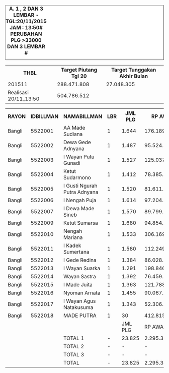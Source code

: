 <HTML>
<HEAD>
<META HTTP-EQUIV="Content-Type" CONTENT="text/html;charset=windows-1252">
<TITLE>MONITOR LEMBAR BILLMAN NOPEMBER 2015 - RAYON KLUNGKUNG</TITLE> 


</HEAD>
<BODY>
<TABLE BORDER=1 BGCOLOR=#ffffff CELLSPACING=0><FONT FACE="Segoe UI" COLOR=#000000><CAPTION><B>A. 1 , 2 DAN 3 LEMBAR  - TGL:20/11/2015 JAM : 13:50# PERUBAHAN PLG >33000 DAN 3 LEMBAR #</B></CAPTION></FONT>

<table><tbody><tr><th>THBL</th><th>Target Piutang Tgl 20</th><th>Target Tunggakan Akhir Bulan</th></tr><tr><td>201511</td><td>288.471.808</td><td>27.048.305</td></tr><tr><td>Realisasi 20/11_13:50</td><td>504.786.512</td><td> </td></tr></tbody></table>

<table><tbody><tr><th>RAYON</th><th>IDBILLMAN</th><th>NAMABILLMAN</th><th>LBR</th><th> JML PLG </th><th> RP AWAL </th><th>TGL AKHIR</th><th>LBR</th><th> AKHIR PLG </th><th> AKHIR RP </th><th> - </th><th>LNS PLG</th><th>LNS RP</th><th>% LBR</th><th>% RP</th><th> - </th><th>TGL AKHIR</th><th>LBR</th><th> AKHIR PLG </th><th> AKHIR RP </th><th> - </th><th>LNS PLG</th><th>LNS RP</th><th>% LBR</th><th>% RP</th><th> - </th><th> TGL</th><th>L</th><th> PLG </th><th> RP </th><th>SEGEL</th><th>DTNG</th><th>% LBR</th><th>% RP</th></tr><tr><td>Bangli</td><td>5522001</td><td>AA Made Sudiana</td><td>1</td><td> 1.644 </td><td> 176.189.295 </td><td>20/11_13:50</td><td>1</td><td>472</td><td> 38.277.058 </td><td> - </td><td> 350 </td><td> 46.122.113 </td><td>-71,29%</td><td>-78,28%</td><td> - </td><td>20/11_06:45</td><td>1</td><td> 822 </td><td> 84.399.171 </td><td> - </td><td> 3 </td><td> 1.506.969 </td><td>-50,00%</td><td>-52,10%</td><td> - </td><td>19/11_19:20</td><td>1</td><td> 825 </td><td> 85.906.140 </td><td> </td><td> </td><td>-49,82%</td><td>-51,24%</td></tr><tr><td>Bangli</td><td>5522002</td><td>Dewa Gede Adnyana</td><td>1</td><td> 1.487 </td><td> 95.524.433 </td><td>20/11_13:50</td><td>1</td><td>827</td><td> 36.391.236 </td><td> - </td><td> 39 </td><td> 2.783.233 </td><td>-44,38%</td><td>-61,90%</td><td> - </td><td>20/11_06:45</td><td>1</td><td> 866 </td><td> 39.174.469 </td><td> - </td><td> 1 </td><td> 195.518 </td><td>-41,76%</td><td>-58,99%</td><td> - </td><td>19/11_19:20</td><td>1</td><td> 867 </td><td> 39.369.987 </td><td> </td><td> </td><td>-41,69%</td><td>-58,79%</td></tr><tr><td>Bangli</td><td>5522003</td><td>I Wayan Putu Gunadi</td><td>1</td><td> 1.527 </td><td> 125.037.684 </td><td>20/11_13:50</td><td>1</td><td>405</td><td> 25.796.109 </td><td> - </td><td> 135 </td><td> 23.108.232 </td><td>-73,48%</td><td>-79,37%</td><td> - </td><td>20/11_06:45</td><td>1</td><td> 540 </td><td> 48.904.341 </td><td> - </td><td> 75 </td><td> 5.801.957 </td><td>-64,64%</td><td>-60,89%</td><td> - </td><td>19/11_19:20</td><td>1</td><td> 615 </td><td> 54.706.298 </td><td> </td><td> </td><td>-59,72%</td><td>-56,25%</td></tr><tr><td>Bangli</td><td>5522004</td><td>Ketut Sudarmono</td><td>1</td><td> 1.412 </td><td> 78.385.158 </td><td>20/11_13:50</td><td>1</td><td>450</td><td> 20.404.883 </td><td> - </td><td> 18 </td><td> 909.373 </td><td>-68,13%</td><td>-73,97%</td><td> - </td><td>20/11_06:45</td><td>1</td><td> 468 </td><td> 21.314.256 </td><td> - </td><td> 2 </td><td> 41.547 </td><td>-66,86%</td><td>-72,81%</td><td> - </td><td>19/11_19:20</td><td>1</td><td> 470 </td><td> 21.355.803 </td><td> </td><td> </td><td>-66,71%</td><td>-72,76%</td></tr><tr><td>Bangli</td><td>5522005</td><td>I Gusti Ngurah Putra Adnyana</td><td>1</td><td> 1.520 </td><td> 81.611.133 </td><td>20/11_13:50</td><td>1</td><td>463</td><td> 25.039.355 </td><td> - </td><td> 135 </td><td> 10.060.783 </td><td>-69,54%</td><td>-69,32%</td><td> - </td><td>20/11_06:45</td><td>1</td><td> 598 </td><td> 35.100.138 </td><td> - </td><td> - </td><td> - </td><td>-60,66%</td><td>-56,99%</td><td> - </td><td>19/11_19:20</td><td>1</td><td> 598 </td><td> 35.100.138 </td><td> </td><td> </td><td>-60,66%</td><td>-56,99%</td></tr><tr><td>Bangli</td><td>5522006</td><td>I Nengah Puja</td><td>1</td><td> 1.614 </td><td> 97.204.921 </td><td>20/11_13:50</td><td>1</td><td>455</td><td> 31.507.565 </td><td> - </td><td> 51 </td><td> 2.349.436 </td><td>-71,81%</td><td>-67,59%</td><td> - </td><td>20/11_06:45</td><td>1</td><td> 506 </td><td> 33.857.001 </td><td> - </td><td> 1 </td><td> 17.358 </td><td>-68,65%</td><td>-65,17%</td><td> - </td><td>19/11_19:20</td><td>1</td><td> 507 </td><td> 33.874.359 </td><td> </td><td> </td><td>-68,59%</td><td>-65,15%</td></tr><tr><td>Bangli</td><td>5522007</td><td>I Dewa Made Sineb</td><td>1</td><td> 1.570 </td><td> 89.799.745 </td><td>20/11_13:50</td><td>1</td><td>500</td><td> 28.444.226 </td><td> - </td><td> 40 </td><td> 3.593.899 </td><td>-68,15%</td><td>-68,32%</td><td> - </td><td>20/11_06:45</td><td>1</td><td> 540 </td><td> 32.038.125 </td><td> - </td><td> 2 </td><td> 122.529 </td><td>-65,61%</td><td>-64,32%</td><td> - </td><td>19/11_19:20</td><td>1</td><td> 542 </td><td> 32.160.654 </td><td> </td><td> </td><td>-65,48%</td><td>-64,19%</td></tr><tr><td>Bangli</td><td>5522009</td><td>Ketut Sumarsa</td><td>1</td><td> 1.680 </td><td> 94.854.554 </td><td>20/11_13:50</td><td>1</td><td>285</td><td> 14.069.549 </td><td> - </td><td> 44 </td><td> 6.623.376 </td><td>-83,04%</td><td>-85,17%</td><td> - </td><td>20/11_06:45</td><td>1</td><td> 329 </td><td> 20.692.925 </td><td> - </td><td> 44 </td><td> 2.221.842 </td><td>-80,42%</td><td>-78,18%</td><td> - </td><td>19/11_19:20</td><td>1</td><td> 373 </td><td> 22.914.767 </td><td> </td><td> </td><td>-77,80%</td><td>-75,84%</td></tr><tr><td>Bangli</td><td>5522010</td><td>Nengah Mariana</td><td>1</td><td> 1.533 </td><td> 306.169.032 </td><td>20/11_13:50</td><td>1</td><td>417</td><td> 58.264.338 </td><td> - </td><td> 193 </td><td> 60.756.853 </td><td>-72,80%</td><td>-80,97%</td><td> - </td><td>20/11_06:45</td><td>1</td><td> 610 </td><td> 119.021.191 </td><td> - </td><td> 11 </td><td> 3.815.899 </td><td>-60,21%</td><td>-61,13%</td><td> - </td><td>19/11_19:20</td><td>1</td><td> 621 </td><td> 122.837.090 </td><td> </td><td> </td><td>-59,49%</td><td>-59,88%</td></tr><tr><td>Bangli</td><td>5522011</td><td>I Kadek Sumertana</td><td>1</td><td> 1.580 </td><td> 112.249.411 </td><td>20/11_13:50</td><td>1</td><td>365</td><td> 26.375.363 </td><td> - </td><td> 221 </td><td> 19.280.625 </td><td>-76,90%</td><td>-76,50%</td><td> - </td><td>20/11_06:45</td><td>1</td><td> 586 </td><td> 45.655.988 </td><td> - </td><td> 60 </td><td> 2.812.292 </td><td>-62,91%</td><td>-59,33%</td><td> - </td><td>19/11_19:20</td><td>1</td><td> 646 </td><td> 48.468.280 </td><td> </td><td> </td><td>-59,11%</td><td>-56,82%</td></tr><tr><td>Bangli</td><td>5522012</td><td>I Gede Redina</td><td>1</td><td> 1.384 </td><td> 86.028.485 </td><td>20/11_13:50</td><td>1</td><td>325</td><td> 19.926.392 </td><td> - </td><td> 433 </td><td> 25.642.965 </td><td>-76,52%</td><td>-76,84%</td><td> - </td><td>20/11_06:45</td><td>1</td><td> 758 </td><td> 45.569.357 </td><td> - </td><td> 5 </td><td> 206.190 </td><td>-45,23%</td><td>-47,03%</td><td> - </td><td>19/11_19:20</td><td>1</td><td> 763 </td><td> 45.775.547 </td><td> </td><td> </td><td>-44,87%</td><td>-46,79%</td></tr><tr><td>Bangli</td><td>5522013</td><td>I Wayan Suarka</td><td>1</td><td> 1.291 </td><td> 198.846.444 </td><td>20/11_13:50</td><td>1</td><td>128</td><td> 43.342.124 </td><td> - </td><td> 388 </td><td> 74.770.011 </td><td>-90,09%</td><td>-78,20%</td><td> - </td><td>20/11_06:45</td><td>1</td><td> 516 </td><td> 118.112.135 </td><td> - </td><td> 96 </td><td> 4.711.985 </td><td>-60,03%</td><td>-40,60%</td><td> - </td><td>19/11_19:20</td><td>1</td><td> 612 </td><td> 122.824.120 </td><td> </td><td> </td><td>-52,59%</td><td>-38,23%</td></tr><tr><td>Bangli</td><td>5522014</td><td>Wayan Sastra</td><td>1</td><td> 1.392 </td><td> 76.459.485 </td><td>20/11_13:50</td><td>1</td><td>495</td><td> 29.211.922 </td><td> - </td><td> 282 </td><td> 13.393.891 </td><td>-64,44%</td><td>-61,79%</td><td> - </td><td>20/11_06:45</td><td>1</td><td> 777 </td><td> 42.605.813 </td><td> - </td><td> 47 </td><td> 1.710.010 </td><td>-44,18%</td><td>-44,28%</td><td> - </td><td>19/11_19:20</td><td>1</td><td> 824 </td><td> 44.315.823 </td><td> </td><td> </td><td>-40,80%</td><td>-42,04%</td></tr><tr><td>Bangli</td><td>5522015</td><td>I Made Juita</td><td>1</td><td> 1.363 </td><td> 121.788.919 </td><td>20/11_13:50</td><td>1</td><td>486</td><td> 24.466.784 </td><td> - </td><td> 349 </td><td> 35.208.229 </td><td>-64,34%</td><td>-79,91%</td><td> - </td><td>20/11_06:45</td><td>1</td><td> 835 </td><td> 59.675.013 </td><td> - </td><td> 4 </td><td> 3.327.104 </td><td>-38,74%</td><td>-51,00%</td><td> - </td><td>19/11_19:20</td><td>1</td><td> 839 </td><td> 63.002.117 </td><td> </td><td> </td><td>-38,44%</td><td>-48,27%</td></tr><tr><td>Bangli</td><td>5522016</td><td>Nyoman Arnata</td><td>1</td><td> 1.455 </td><td> 90.067.994 </td><td>20/11_13:50</td><td>1</td><td>356</td><td> 26.121.248 </td><td> - </td><td> 209 </td><td> 16.763.420 </td><td>-75,53%</td><td>-71,00%</td><td> - </td><td>20/11_06:45</td><td>1</td><td> 565 </td><td> 42.884.668 </td><td> - </td><td> 109 </td><td> 6.695.372 </td><td>-61,17%</td><td>-52,39%</td><td> - </td><td>19/11_19:20</td><td>1</td><td> 674 </td><td> 49.580.040 </td><td> </td><td> </td><td>-53,68%</td><td>-44,95%</td></tr><tr><td>Bangli</td><td>5522017</td><td>I Wayan Agus Natakusuma</td><td>1</td><td> 1.343 </td><td> 52.306.299 </td><td>20/11_13:50</td><td>1</td><td>361</td><td> 18.415.910 </td><td> - </td><td> 541 </td><td> 19.748.696 </td><td>-73,12%</td><td>-64,79%</td><td> - </td><td>20/11_06:45</td><td>1</td><td> 902 </td><td> 38.164.606 </td><td> - </td><td> 9 </td><td> 285.176 </td><td>-32,84%</td><td>-27,04%</td><td> - </td><td>19/11_19:20</td><td>1</td><td> 911 </td><td> 38.449.782 </td><td> </td><td> </td><td>-32,17%</td><td>-26,49%</td></tr><tr><td>Bangli</td><td>5522018</td><td>MADE PUTRA</td><td>1</td><td> 30 </td><td> 412.815.469 </td><td>20/11_13:50</td><td>1</td><td>2</td><td> 22.723.243 </td><td> - </td><td> 3 </td><td> 37.186.525 </td><td>-93,33%</td><td>-94,50%</td><td> - </td><td>20/11_06:45</td><td>1</td><td> 5 </td><td> 59.909.768 </td><td> - </td><td> 2 </td><td> 31.867.420 </td><td>-83,33%</td><td>-85,49%</td><td> - </td><td>19/11_19:20</td><td>1</td><td> 7 </td><td> 91.777.188 </td><td> </td><td> </td><td>-76,67%</td><td>-77,77%</td></tr><tr><td> </td><td> </td><td> </td><td> </td><td> JML PLG </td><td> RP AWAL </td><td>TGL AKHIR</td><td>LBR</td><td> AKHIR PLG </td><td> AKHIR RP </td><td> </td><td>LNS PLG</td><td>LNS RP</td><td>% LBR</td><td>% RP</td><td> </td><td>TGL AKHIR</td><td>-</td><td> SISA PLG </td><td> SISA RP </td><td> </td><td>LNS PLG</td><td>LNS RP</td><td>% LBR</td><td>% RP</td><td> </td><td> TGL</td><td>L</td><td> PLG </td><td> RP </td><td>SEGEL</td><td>DTNG</td><td>% LBR</td><td>% RP</td></tr><tr><td> </td><td> </td><td> TOTAL 1 </td><td> - </td><td> 23.825 </td><td> 2.295.338.461 </td><td>20/11_13:50</td><td> - </td><td> 6.792 </td><td> 488.777.305 </td><td> </td><td> 3.431 </td><td> 398.301.660 </td><td>-71,49%</td><td>-78,71%</td><td> </td><td>20/11_06:45</td><td> - </td><td> 10.223 </td><td> 887.078.965 </td><td> </td><td> 471 </td><td> 65.339.168 </td><td>-57,09%</td><td>-61,35%</td><td> </td><td>19/11_19:20</td><td> </td><td> 10.694 </td><td> 952.418.133 </td><td> - </td><td> - </td><td>-55,11%</td><td>-58,51%</td></tr><tr><td> </td><td> </td><td> TOTAL 2 </td><td> - </td><td> - </td><td> - </td><td>20/11_13:50</td><td> - </td><td> 1 </td><td> - </td><td> </td><td> - </td><td> - </td><td>-100,00%</td><td>-100,00%</td><td> </td><td>20/11_06:45</td><td> - </td><td> - </td><td> - </td><td> </td><td> - </td><td> - </td><td>-100,00%</td><td>-100,00%</td><td> </td><td>19/11_19:20</td><td> </td><td> - </td><td> - </td><td> - </td><td> - </td><td>-100,00%</td><td>-100,00%</td></tr><tr><td> </td><td> </td><td> TOTAL 3 </td><td> - </td><td> - </td><td> - </td><td>20/11_13:50</td><td> - </td><td> - </td><td> - </td><td> </td><td> - </td><td> - </td><td>-100,00%</td><td>-100,00%</td><td> </td><td>20/11_06:45</td><td> - </td><td> - </td><td> - </td><td> </td><td> - </td><td> - </td><td>-100,00%</td><td>-100,00%</td><td> </td><td>19/11_19:20</td><td> </td><td> - </td><td> - </td><td> - </td><td> - </td><td>-100,00%</td><td>-100,00%</td></tr><tr><td> </td><td> </td><td> TOTAL </td><td> - </td><td> 23.825 </td><td> 2.295.338.461 </td><td>20/11_13:50</td><td> - </td><td> 6.793 </td><td> 488.777.305 </td><td> </td><td> 3.431 </td><td> 398.301.660 </td><td>-71,49%</td><td>-78,71%</td><td> </td><td>20/11_06:45</td><td> - </td><td> 10.223 </td><td> 887.078.965 </td><td> </td><td> 471 </td><td> 65.339.168 </td><td>-57,09%</td><td>-61,35%</td><td> </td><td>19/11_19:20</td><td> </td><td> 10.694 </td><td> 952.418.133 </td><td> - </td><td> - </td><td>-55,11%</td><td>-58,51%</td></tr></tbody></table>

<TFOOT></TFOOT>
</TABLE>
</BODY>
</HTML> 
